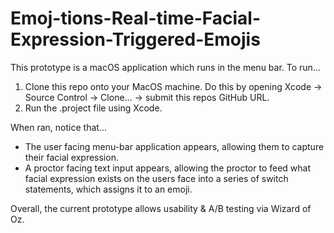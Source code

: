 # Emoj-tions-Real-time-Facial-Expression-Triggered-Emojis

This prototype is a macOS application which runs in the menu bar. To run...

1. Clone this repo onto your MacOS machine. Do this by opening Xcode -> Source Control -> Clone... -> submit this repos GitHub URL.
3. Run the .project file using Xcode.

When ran, notice that...
* The user facing menu-bar application appears, allowing them to capture their facial expression.
* A proctor facing text input appears, allowing the proctor to feed what facial expression exists on the users face into a series of switch statements, which assigns it to an emoji.

Overall, the current prototype allows usability & A/B testing via Wizard of Oz. 
